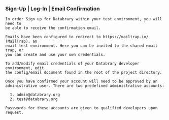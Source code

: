 ### Sign-Up | Log-In | Email Confirmation

    In order Sign up for Databrary within your test environment, you will need to
    be able to receive the confirmation email.

    Emails have been configured to redirect to https://mailtrap.io/ (MailTrap), an
    email test environment. Here you can be invited to the shared email trap, or
    you can create and use your own credentials.

    To add/modify email credentials of your Databrary developer environment, edit
    the config/email document found in the root of the project directory.

    Once you have confirmed your account will need to be approved by an
    administrative user. There are two predefined administrative accounts:

      1. admin@databrary.org
      2. test@databrary.org

    Passwords for these accounts are given to qualified developers upon request.
